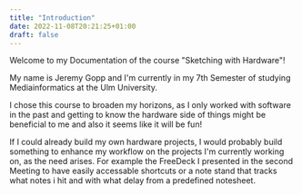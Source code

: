 ```yaml
---
title: "Introduction"
date: 2022-11-08T20:21:25+01:00
draft: false
---
```


Welcome to my Documentation of the course "Sketching with Hardware"!

My name is Jeremy Gopp and I'm currently in my 7th Semester of studying Mediainformatics at the Ulm University.

I chose this course to broaden my horizons, as I only worked with software in the past and getting to know the 
hardware side of things might be beneficial to me and also it seems like it will be fun!

If I could already build my own hardware projects, I would probably build something to enhance my workflow 
on the projects I'm currently working on, as the need arises. For example the FreeDeck I presented in the
second Meeting to have easily accessable shortcuts or a note stand that tracks what notes i hit and with what delay
from a predefined notesheet.
